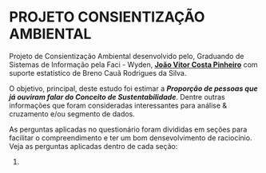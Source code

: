 # PROJETO CONSIENTIZAÇÃO AMBIENTAL

Projeto de Consientização Ambiental desenvolvido pelo, Graduando de Sistemas de Informação pela Faci - Wyden, [**João Vitor Costa Pinheiro**](https://github.com/jvcp04) com suporte estatístico de Breno Cauã Rodrigues da Silva.

O objetivo, principal, deste estudo foi estimar a ***Proporção de pessoas que já ouviram falar do Conceito de Sustentabilidade***. Dentre outras informações que foram consideradas interessantes para análise  & cruzamento e/ou segmento de dados.

As perguntas aplicadas no questionário foram divididas em seções para facilitar o compreendimento e ter um bom densevolvimento de raciocínio. Veja as perguntas aplicadas dentro de cada seção:

1. 
